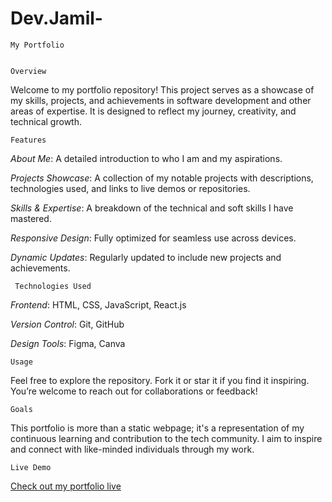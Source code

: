 # Dev.Jamil-
    My Portfolio
    

    Overview
   Welcome to my portfolio repository! This project serves as a showcase of my skills, projects, and achievements in software development and other areas of expertise. It is designed to reflect my journey, creativity, and technical growth.


    Features
*About Me*: A detailed introduction to who I am and my aspirations.

*Projects Showcase*: A collection of my notable projects with descriptions, technologies used, and links to live demos or repositories.

*Skills & Expertise*: A breakdown of the technical and soft skills I have mastered.

*Responsive Design*: Fully optimized for seamless use across devices.

*Dynamic Updates*: Regularly updated to include new projects and achievements.


     Technologies Used
*Frontend*: HTML, CSS, JavaScript, React.js

*Version Control*: Git, GitHub

*Design Tools*: Figma, Canva


    Usage
Feel free to explore the repository. Fork it or star it if you find it inspiring. You’re welcome to reach out for collaborations or feedback!


    Goals
This portfolio is more than a static webpage; it's a representation of my continuous learning and contribution to the tech community. I aim to inspire and connect with like-minded individuals through my work.


    Live Demo
<a href ="https://jamil-portfolio.onrender.com" >Check out my portfolio live</a> 
